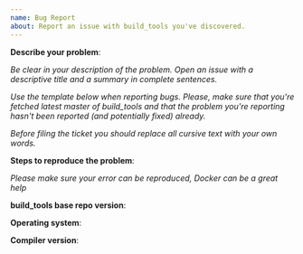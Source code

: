 ```yaml
---
name: Bug Report
about: Report an issue with build_tools you've discovered.
---
```


**Describe your problem**:

*Be clear in your description of the problem.
Open an issue with a descriptive title and a summary in complete sentences.*

*Use the template below when reporting bugs. Please, make sure that
you're fetched latest master of build_tools and that the problem you're reporting
hasn't been reported (and potentially fixed) already.*

*Before filing the ticket you should replace all cursive text with your own words.*

**Steps to reproduce the problem**:

*Please make sure your error can be reproduced, Docker can be a great help*

**build_tools base repo version**:

**Operating system**:

**Compiler version**:

